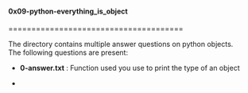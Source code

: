 #### 0x09-python-everything_is_object    
======================================       

The directory contains multiple answer questions on python objects.    
The following questions are present:     

* **0-answer.txt** : Function used you use to print the type of an object    

* 
